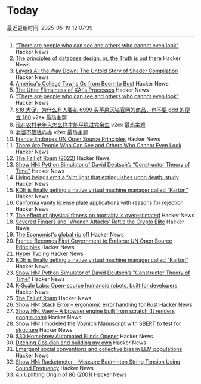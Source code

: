 # Today

最近更新时间: 2025-05-19 12:07:39

--- 
1. [“There are people who can see and others who cannot even look”](https://worldhistory.substack.com/p/there-are-people-who-can-see-and) Hacker News
2. [The principles of database design, or, the Truth is out there](https://ebellani.github.io/blog/2025/the-principles-of-database-design-or-the-truth-is-out-there/) Hacker News
3. [Layers All the Way Down: The Untold Story of Shader Compilation](https://moonside.games/posts/layers-all-the-way-down/) Hacker News
4. [America's College Towns Go from Boom to Bust](https://www.wsj.com/us-news/education/college-towns-economy-macomb-illinois-aae84dcc) Hacker News
5. [The Utter Flimsiness of XAI's Processes](https://smol.news/p/the-utter-flimsiness-of-xais-processes) Hacker News
6. ["There are people who can see and others who cannot even look"](https://worldhistory.substack.com/p/there-are-people-who-can-see-and) Hacker News
7. [618 大促，为什么有人要花 6999 买苹果天猫官网的商品，也不要 pdd 的便宜 180](https://www.v2ex.com/t/1132608) v2ex 最热主题
8. [现在农村老年入怎么样才能平稳过完余生](https://www.v2ex.com/t/1132607) v2ex 最热主题
9. [老婆不管钱咋办](https://www.v2ex.com/t/1132606) v2ex 最热主题
10. [France Endorses UN Open Source Principles](https://social.numerique.gouv.fr/@codegouvfr/114529954373492878) Hacker News
11. [There Are People Who Can See and Others Who Cannot Even Look](https://worldhistory.substack.com/p/there-are-people-who-can-see-and) Hacker News
12. [The Fall of Roam (2022)](https://every.to/superorganizers/the-fall-of-roam) Hacker News
13. [Show HN: Python Simulator of David Deutsch’s “Constructor Theory of Time”](https://github.com/gvelesandro/constructor-theory-simulator) Hacker News
14. [Living beings emit a faint light that extinguishes upon death, study](https://phys.org/news/2025-05-emit-faint-extinguishes-death.html) Hacker News
15. [KDE is finally getting a native virtual machine manager called “Karton”](https://www.neowin.net/news/kde-is-finally-getting-a-native-virtual-machine-manager-called-karton/) Hacker News
16. [California vanity license plate applications with reasons for rejection](https://github.com/veltman/ca-license-plates) Hacker News
17. [The effect of physical fitness on mortality is overestimated](https://www.uu.se/en/press/press-releases/2025/2025-05-15-the-effect-of-physical-fitness-on-mortality-is-overestimated) Hacker News
18. [Severed Fingers and 'Wrench Attacks' Rattle the Crypto Elite](https://www.wsj.com/finance/currencies/crypto-industry-robberies-attacks-32c2867a) Hacker News
19. [The Economist's global rip off](https://halcrawford.substack.com/p/the-economists-global-rip-off) Hacker News
20. [France Becomes First Government to Endorse UN Open Source Principles](https://social.numerique.gouv.fr/@codegouvfr/114529954373492878) Hacker News
21. [Hyper Typing](https://pscanf.com/s/341/) Hacker News
22. [KDE is finally getting a native virtual machine manager called "Karton"](https://www.neowin.net/news/kde-is-finally-getting-a-native-virtual-machine-manager-called-karton/) Hacker News
23. [Show HN: Python Simulator of David Deutsch’s "Constructor Theory of Time"](https://github.com/gvelesandro/constructor-theory-simulator) Hacker News
24. [K-Scale Labs: Open-source humanoid robots, built for developers](https://www.kscale.dev/) Hacker News
25. [The Fall of Roam](https://every.to/superorganizers/the-fall-of-roam) Hacker News
26. [Show HN: Stack Error – ergonomic error handling for Rust](https://github.com/gmcgoldr/stackerror) Hacker News
27. [Show HN: Vaev – A browser engine built from scratch (It renders google.com)](https://github.com/skift-org/vaev) Hacker News
28. [Show HN: I modeled the Voynich Manuscript with SBERT to test for structure](https://github.com/brianmg/voynich-nlp-analysis) Hacker News
29. [$30 Homebrew Automated Blinds Opener](https://sifter.org/~simon/journal/20240718.html) Hacker News
30. [Ditching Obsidian and building my own](https://amberwilliams.io/blogs/building-my-own-pkms) Hacker News
31. [Emergent social conventions and collective bias in LLM populations](https://www.science.org/doi/10.1126/sciadv.adu9368) Hacker News
32. [Show HN: Racketmeter – Measure Badminton String Tension Using Sound Frequency](https://www.racketmeter.com/) Hacker News
33. [An Uplifting Origin of 86 (2001)](https://muse.jhu.edu/article/2832) Hacker News
